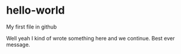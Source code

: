 # hello-world
My first file in github

Well yeah I kind of wrote something here and we continue.
Best ever message. 
